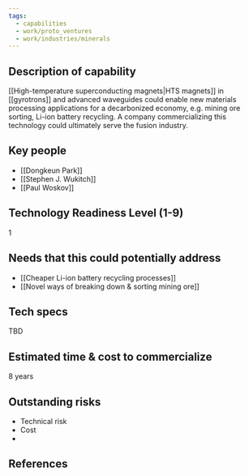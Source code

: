 ```yaml
---
tags:
  - capabilities
  - work/proto_ventures
  - work/industries/minerals
---
```


## Description of capability
[[High-temperature superconducting magnets|HTS magnets]] in [[gyrotrons]] and advanced waveguides could enable new materials processing applications for a decarbonized economy, e.g. mining ore sorting, Li-ion battery recycling. A company commercializing this technology could ultimately serve the fusion industry.

## Key people
- [[Dongkeun Park]]
- [[Stephen J. Wukitch]]
- [[Paul Woskov]]

## Technology Readiness Level (1-9)
1

## Needs that this could potentially address
- [[Cheaper Li-ion battery recycling processes]]
- [[Novel ways of breaking down & sorting mining ore]]

## Tech specs
TBD

## Estimated time & cost to commercialize
8 years

## Outstanding risks
- Technical risk
- Cost
- 

## References